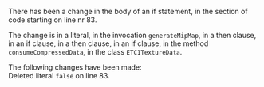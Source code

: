 There has been a change in the body of an if statement, in the section of code starting on line nr 83.
  
The change is in a literal, in the invocation ```generateMipMap```, in a then clause, in an if clause, in a then clause, in an if clause, in the method ```consumeCompressedData```, in the class ```ETC1TextureData```.
  
The following changes have been made:  
Deleted literal ```false``` on line 83.  
